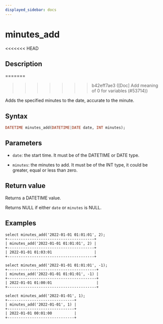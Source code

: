 ```yaml
---
displayed_sidebar: docs
---
```


# minutes_add

<<<<<<< HEAD
## Description
=======

>>>>>>> b42eff7ae3 ([Doc] Add meaning of 0 for variables (#53714))

Adds the specified minutes to the date, accurate to the minute.

## Syntax

```Haskell
DATETIME minutes_add(DATETIME|DATE date, INT minutes);
```

## Parameters

- `date`: the start time. It must be of the DATETIME or DATE type.

- `minutes`: the minutes to add. It must be of the INT type, it could be greater, equal or less than zero.

## Return value

Returns a DATETIME value.

Returns NULL if either `date` or `minutes` is NULL.

## Examples

```Plain
select minutes_add('2022-01-01 01:01:01', 2);
+---------------------------------------+
| minutes_add('2022-01-01 01:01:01', 2) |
+---------------------------------------+
| 2022-01-01 01:03:01                   |
+---------------------------------------+

select minutes_add('2022-01-01 01:01:01', -1);
+----------------------------------------+
| minutes_add('2022-01-01 01:01:01', -1) |
+----------------------------------------+
| 2022-01-01 01:00:01                    |
+----------------------------------------+

select minutes_add('2022-01-01', 1);
+------------------------------+
| minutes_add('2022-01-01', 1) |
+------------------------------+
| 2022-01-01 00:01:00          |
+------------------------------+
```